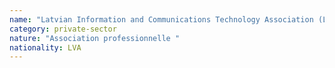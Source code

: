 ```yaml
---
name: "Latvian Information and Communications Technology Association (LIKTA)"
category: private-sector
nature: "Association professionnelle "
nationality: LVA
---
```

    